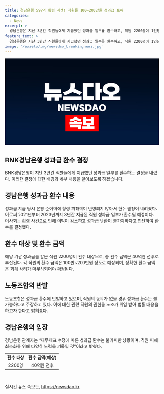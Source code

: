 ```yaml
---
title: 경남은행 595억 횡령 사건! 직원들 100~200만원 성과급 토해
categories:
  - News
excerpt: >
  경남은행은 지난 3년간 직원들에게 지급했던 성과급 일부를 환수하고, 직원 2200명이 1인당 100만~200만원 정도를 환수해야 한다. 이는 지난해 횡령으로 인한 손실을 배상하기 위한 조치로, 재무제표 수정에 따른 환수는 불가피한 상황이라고 경남은행 관계자는 말했다. 이에 대해 노동조합은 반발하고 있는 상황이며, 관련 직원의 권한을 노조가 위임 받아 법률 대응을 하고자 한다고 밝혔다.
feature_text: >
  경남은행은 지난 3년간 직원들에게 지급했던 성과급 일부를 환수하고, 직원 2200명이 1인당 100만~200만원 정도를 환수해야 한다. 이는 지난해 횡령으로 인한 손실을 배상하기 위한 조치로, 재무제표 수정에 따른 환수는 불가피한 상황이라고 경남은행 관계자는 말했다. 이에 대해 노동조합은 반발하고 있는 상황이며, 관련 직원의 권한을 노조가 위임 받아 법률 대응을 하고자 한다고 밝혔다.
image: '/assets/img/newsdao_breakingnews.jpg'
---
```


<p><img src="/assets/img/newsdao_breakingnews.jpg" alt="ontimetimes 속보" /></p>

<h2 data-ke-size="size26">BNK경남은행 성과급 환수 결정</h2>

<p data-ke-size="size16">BNK경남은행이 지난 3년간 직원들에게 지급했던 성과급 일부를 환수하는 결정을 내렸다. 이러한 결정에 대한 배경과 세부 내용을 알아보도록 하겠습니다.</p>

<h2 data-ke-size="size24">경남은행 성과급 환수 내용</h2>

<p data-ke-size="size16">성과급 지급 당시 은행 순이익에 횡령 피해액이 반영되지 않아서 환수 결정이 내려졌다. 이로써 2021년부터 2023년까지 3년간 지급된 직원 성과급 일부가 환수될 예정이다. 이사회는 횡령 사건으로 인해 이익이 감소하고 성과급 반환이 불가피하다고 판단하여 환수를 결정했다.</p>

<h2 data-ke-size="size24">환수 대상 및 환수 금액</h2>

<p data-ke-size="size16">해당 기간 성과급을 받은 직원 2200명이 환수 대상으로, 총 환수 금액은 40억원 전후로 추산된다. 각 직원의 환수 금액은 100만~200만원 정도로 예상되며, 정확한 환수 금액은 회계 감리가 마무리되어야 확정된다.</p>

<h2 data-ke-size="size24">노동조합의 반발</h2>

<p data-ke-size="size16">노동조합은 성과급 환수에 반발하고 있으며, 직원의 동의가 없을 경우 성과급 환수는 불가능하다고 주장하고 있다. 이에 대한 관련 직원의 권한을 노조가 위임 받아 법률 대응을 하고자 한다고 밝혀졌다.</p>

<h2 data-ke-size="size24">경남은행의 입장</h2>

<p data-ke-size="size16">경남은행 관계자는 “재무제표 수정에 따른 성과급 환수는 불가피한 상황이며, 직원 피해 최소화를 위해 다양한 노력을 기울일 것”이라고 밝혔다.</p>

<table>
    <tbody>
        <tr>
            <td style="text-align: center; height: 17px;"><b>환수 대상</b></td>
            <td style="text-align: center; height: 17px;"><b>환수 금액(예상)</b></td>
        </tr>
        <tr>
            <td style="text-align: center; height: 17px;">2200명</td>
            <td style="text-align: center; height: 17px;">40억원 전후</td>
        </tr>
    </tbody>
</table>

<p data-ke-size="size16">&nbsp;</p>
실시간 뉴스 속보는, <a href="https://newsdao.kr" rel="dofollow">https://newsdao.kr</a>


